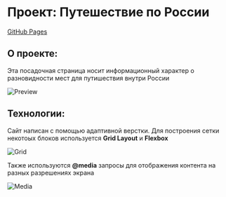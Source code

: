 # Проект: Путешествие по России

[GitHub Pages](https://ctacbarada.github.io/RussianTravel/)

## О проекте:
Эта посадочная страница носит информационный характер о разновидности мест для путишествия внутри России

![Preview](https://raw.githubusercontent.com/ctacbarada/russian-travel/main/images/Preview.png)

## Технологии:
Сайт написан с помощью адаптивной верстки. Для построения сетки некотоых блоков используется **Grid Layout** и __Flexbox__

![Grid](https://raw.githubusercontent.com/ctacbarada/russian-travel/main/images/Grid.png)

Также используются __@media__ запросы для отображения контента на разных разрешениях экрана

![Media](https://raw.githubusercontent.com/ctacbarada/russian-travel/main/images/Media.png)
